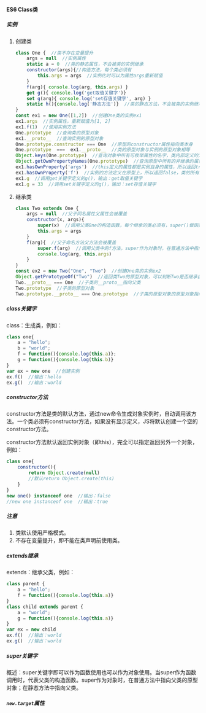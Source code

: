 #### ES6 Class类

##### 实例

1. 创建类

   ```javascript
   class One {  //类不存在变量提升
       args = null  //实例属性
       static a = 0  //类的静态属性，不会被类的实例继承
       constructor(args){//构造方法，每个类必须有
           this.args = args  //实例化时可以为属性args重新赋值
       }
       f(arg){ console.log(arg, this.args) }
       get g(){ console.log('get取值关键字')}
       set g(arg){ console.log('set存值关键字', arg) }
       static h(){console.log('静态方法')}  //类的静态方法，不会被类的实例继承，但能被子类继承
   }
   const ex1 = new One([1,2])  //创建One类的实例ex1
   ex1.args  //实例属性，重新赋值为[1, 2]
   ex1.f(1)  //使用实例方法
   One.prototype  //查询类的原型对象
   ex1.__proto__  //查询实例的原型对象
   One.prototype.constructor === One  //原型的constructor属性指向类本身
   One.prototype  ===  ex1.__proto__  //类的原型对象与实例的原型对象相等
   Object.keys(One.prototype)  //查询对象中所有可枚举属性的名字，类内部定义的方法都是不可枚举的，而ES5使用One.prototype.f = function(){}定义的方法是可枚举的。
   Object.getOwnPropertyNames(One.prototype)  //查询原型中所有的非继承的属性的名字
   ex1.hasOwnProperty('args')  //this定义的属性都是实例自身的属性，所以返回true
   ex1.hasOwnProperty('f')  //实例的方法定义在原型上，所以返回false，类的所有实例共享一个原型
   ex1.g  //调用get关键字定义的g()，输出：get取值关键字
   ex1.g = 33  //调用set关键字定义的g()，输出：set存值关键字
   ```

2. 继承类

   ```javascript
   class Two extends One {
       args = null  //父子同名属性父属性会被覆盖
       constructor(x, args){
           super(x)  //调用父类One的构造函数，每个继承的类必须有，super()做函数使用时指向父类的构造函数
           this.args = args
       }
       f(arg){  //父子命名方法父方法会被覆盖
           super.f(arg)  //调用父类中的f方法，super作为对象时，在普通方法中指向父类的原型对象，在静态方法中，指向父类。
           console.log(arg, this.args)
       }
   }
   const ex2 = new Two("One", "Two")  //创建One类的实例ex2
   Object.getPrototypeOf("Two")  //返回类Two的原型对象，可以判断Two是否继承自One
   Two.__proto__ === One  //子类的__proto__指向父类
   Two.prototype  //子类的原型对象
   Two.prototype.__proto__ === One.prototype  //子类的原型对象的原型对象指向父类的原型对象
   ```


##### class关键字

class：生成类，例如：

```javascript
class one{
    a = "hello";
    b = "world";
    f = function(){console.log(this.a)};
    g = function(){console.log(this.b)}
}
var ex = new one  //创建实例
ex.f()  //输出：hello
ex.g()  //输出：world
```

##### constructor方法

constructor方法是类的默认方法，通过new命令生成对象实例时，自动调用该方法。一个类必须有constructor方法，如果没有显示定义，JS将默认创建一个空的constructor方法。

constructor方法默认返回实例对象（即this），完全可以指定返回另外一个对象，例如：

```javascript
class one{
    constructor(){
        return Object.create(null)
        //默认return Object.create(this)
    }
}
new one() instanceof one  //输出：false
//new one instanceof one  //输出：true
```

##### 注意

1. 类默认使用严格模式。
2. 不存在变量提升，即不能在类声明前使用类。

##### extends继承

extends：继承父类，例如：

```javascript
class parent {
    a = "hello";
    f = function(){console.log(this.a)}
}
class child extends parent {
    a = "world";
    g = function(){console.log(this.a)}
}
var ex = new child
ex.f()  //输出：world
ex.g()  //输出：world
```

##### super关键字

概述：super关键字即可以作为函数使用也可以作为对象使用。当super作为函数调用时，代表父类的构造函数。super作为对象时，在普通方法中指向父类的原型对象；在静态方法中指向父类。

##### `new.target`属性